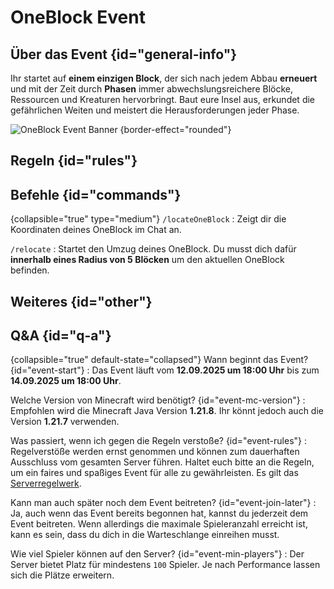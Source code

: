 <primary-label ref="event-running"/>
<secondary-label ref="oneblock-event-mc-version"/>
<secondary-label ref="oneblock-event-date"/>

# OneBlock Event

## Über das Event {id="general-info"}

Ihr startet auf **einem einzigen Block**, der sich nach jedem Abbau **erneuert** und mit der Zeit
durch **Phasen** immer abwechslungsreichere Blöcke, Ressourcen und Kreaturen hervorbringt. Baut eure
Insel aus, erkundet die gefährlichen Weiten und meistert die Herausforderungen jeder Phase.

![OneBlock Event Banner](oneblock-thumbnail.png) {border-effect="rounded"}


## Regeln {id="rules"}

<include from="util.md" element-id="no-rules-changed" />

## Befehle {id="commands"}

{collapsible="true" type="medium"}
`/locateOneBlock`
: Zeigt dir die Koordinaten deines OneBlock im Chat an.

`/relocate`
: Startet den Umzug deines OneBlock. Du musst dich dafür **innerhalb eines Radius von 5 Blöcken** um
den aktuellen OneBlock befinden.

## Weiteres {id="other"}

<include from="util.md" element-id="event-features" />

## Q&A {id="q-a"}

{collapsible="true" default-state="collapsed"}
Wann beginnt das Event? {id="event-start"}
: Das Event läuft vom **12.09.2025 um 18:00 Uhr** bis zum **14.09.2025 um 18:00 Uhr**.

Welche Version von Minecraft wird benötigt? {id="event-mc-version"}
: Empfohlen wird die Minecraft Java Version **1.21.8**.
Ihr könnt jedoch auch die Version **1.21.7** verwenden.

Was passiert, wenn ich gegen die Regeln verstoße? {id="event-rules"}
: Regelverstöße werden ernst genommen und können zum dauerhaften Ausschluss vom gesamten Server
führen. Haltet euch
bitte an die Regeln, um ein faires und spaßiges Event für alle zu gewährleisten. Es gilt
das [Serverregelwerk](rules.md).

Kann man auch später noch dem Event beitreten? {id="event-join-later"}
: Ja, auch wenn das Event bereits begonnen hat, kannst du jederzeit dem Event beitreten. Wenn
allerdings die maximale
Spieleranzahl erreicht ist, kann es sein, dass du dich in die Warteschlange einreihen musst.

Wie viel Spieler können auf den Server? {id="event-min-players"}
: Der Server bietet Platz für mindestens `100` Spieler.
Je nach Performance lassen sich die Plätze erweitern.
